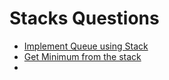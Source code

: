 # Stacks Questions

* [Implement Queue using Stack](../queue-problems/implement-queue-using-stack.md)
* [Get Minimum from the stack](get-minimum-from-the-stack.md)
* 
